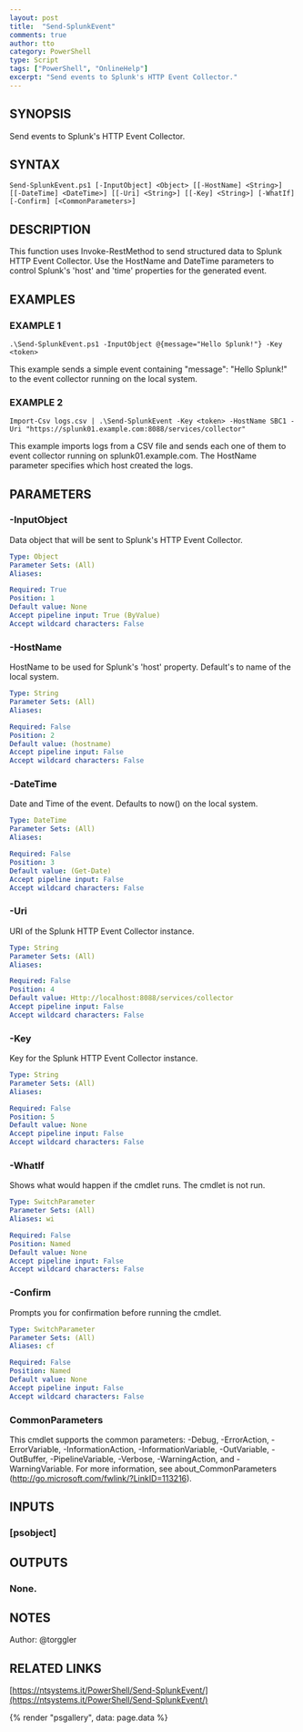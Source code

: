 ```yaml
---
layout: post
title:  "Send-SplunkEvent"
comments: true
author: tto
category: PowerShell
type: Script
tags: ["PowerShell", "OnlineHelp"]
excerpt: "Send events to Splunk's HTTP Event Collector."
---
```



## SYNOPSIS
Send events to Splunk's HTTP Event Collector.

## SYNTAX

```
Send-SplunkEvent.ps1 [-InputObject] <Object> [[-HostName] <String>] [[-DateTime] <DateTime>] [[-Uri] <String>] [[-Key] <String>] [-WhatIf] [-Confirm] [<CommonParameters>]
```

## DESCRIPTION
This function uses Invoke-RestMethod to send structured data to Splunk HTTP Event Collector.
Use the 
HostName and DateTime parameters to control Splunk's 'host' and 'time' properties for the generated event.

## EXAMPLES

### EXAMPLE 1
```
.\Send-SplunkEvent.ps1 -InputObject @{message="Hello Splunk!"} -Key <token>
```

This example sends a simple event containing "message": "Hello Splunk!" to the event collector running on the local system.

### EXAMPLE 2
```
Import-Csv logs.csv | .\Send-SplunkEvent -Key <token> -HostName SBC1 -Uri "https://splunk01.example.com:8088/services/collector"
```

This example imports logs from a CSV file and sends each one of them to event collector running on splunk01.example.com.
The HostName parameter specifies which host created the logs.

## PARAMETERS

### -InputObject
Data object that will be sent to Splunk's HTTP Event Collector.

```yaml
Type: Object
Parameter Sets: (All)
Aliases:

Required: True
Position: 1
Default value: None
Accept pipeline input: True (ByValue)
Accept wildcard characters: False
```

### -HostName
HostName to be used for Splunk's 'host' property.
Default's to name of the local system.

```yaml
Type: String
Parameter Sets: (All)
Aliases:

Required: False
Position: 2
Default value: (hostname)
Accept pipeline input: False
Accept wildcard characters: False
```

### -DateTime
Date and Time of the event.
Defaults to now() on the local system.

```yaml
Type: DateTime
Parameter Sets: (All)
Aliases:

Required: False
Position: 3
Default value: (Get-Date)
Accept pipeline input: False
Accept wildcard characters: False
```

### -Uri
URI of the Splunk HTTP Event Collector instance.

```yaml
Type: String
Parameter Sets: (All)
Aliases:

Required: False
Position: 4
Default value: Http://localhost:8088/services/collector
Accept pipeline input: False
Accept wildcard characters: False
```

### -Key
Key for the Splunk HTTP Event Collector instance.

```yaml
Type: String
Parameter Sets: (All)
Aliases:

Required: False
Position: 5
Default value: None
Accept pipeline input: False
Accept wildcard characters: False
```

### -WhatIf
Shows what would happen if the cmdlet runs.
The cmdlet is not run.

```yaml
Type: SwitchParameter
Parameter Sets: (All)
Aliases: wi

Required: False
Position: Named
Default value: None
Accept pipeline input: False
Accept wildcard characters: False
```

### -Confirm
Prompts you for confirmation before running the cmdlet.

```yaml
Type: SwitchParameter
Parameter Sets: (All)
Aliases: cf

Required: False
Position: Named
Default value: None
Accept pipeline input: False
Accept wildcard characters: False
```

### CommonParameters
This cmdlet supports the common parameters: -Debug, -ErrorAction, -ErrorVariable, -InformationAction, -InformationVariable, -OutVariable, -OutBuffer, -PipelineVariable, -Verbose, -WarningAction, and -WarningVariable.
For more information, see about_CommonParameters (http://go.microsoft.com/fwlink/?LinkID=113216).

## INPUTS

### [psobject]

## OUTPUTS

### None.

## NOTES
Author: @torggler

## RELATED LINKS

[https://ntsystems.it/PowerShell/Send-SplunkEvent/](https://ntsystems.it/PowerShell/Send-SplunkEvent/)

{% render "psgallery", data: page.data %}